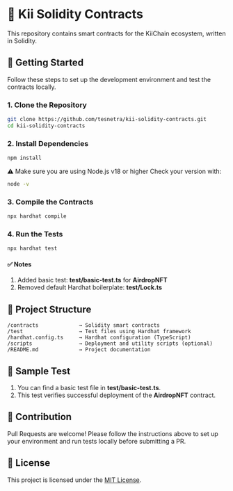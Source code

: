 # 🧾 Kii Solidity Contracts

This repository contains smart contracts for the KiiChain ecosystem, written in Solidity.

## 🚀 Getting Started

Follow these steps to set up the development environment and test the contracts locally.

### 1. Clone the Repository

```bash
git clone https://github.com/tesnetra/kii-solidity-contracts.git
cd kii-solidity-contracts
```

### 2. Install Dependencies

```bash
npm install
```
⚠️ Make sure you are using Node.js v18 or higher
Check your version with:
```bash
node -v
```

### 3. Compile the Contracts

```bash
npx hardhat compile
```

### 4. Run the Tests

```bash
npx hardhat test
```

#### ✅ Notes

1. Added basic test: **test/basic-test.ts** for **AirdropNFT**
2. Removed default Hardhat boilerplate: **test/Lock.ts**

## 📂 Project Structure

```text
/contracts             → Solidity smart contracts
/test                  → Test files using Hardhat framework
/hardhat.config.ts     → Hardhat configuration (TypeScript)
/scripts               → Deployment and utility scripts (optional)
/README.md             → Project documentation
```

## 🧪 Sample Test
1. You can find a basic test file in **test/basic-test.ts**.
2. This test verifies successful deployment of the **AirdropNFT** contract.

## 🤝 Contribution
Pull Requests are welcome!
Please follow the instructions above to set up your environment and run tests locally before submitting a PR.

## 📄 License
This project is licensed under the [MIT License](https://opensource.org/licenses/MIT).
